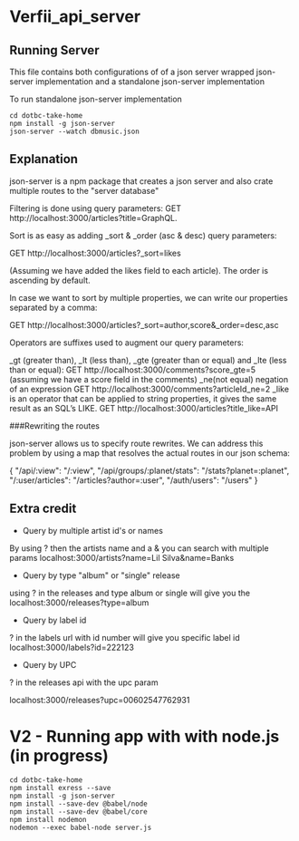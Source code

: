 # Verfii_api_server

## Running Server

This file contains both configurations of of a json server wrapped json-server implementation and a standalone json-server implementation

To run standalone json-server implementation

```
cd dotbc-take-home
npm install -g json-server
json-server --watch dbmusic.json

```

## Explanation 

json-server is a npm package that creates a json server and also crate multiple routes to the "server database"

Filtering is done using query parameters: GET http://localhost:3000/articles?title=GraphQL.

Sort is as easy as adding _sort & _order (asc & desc) query parameters:

GET http://localhost:3000/articles?_sort=likes

(Assuming we have added the likes field to each article). The order is ascending by default.

In case we want to sort by multiple properties, we can write our properties separated by a comma:

GET http://localhost:3000/articles?_sort=author,score&_order=desc,asc

Operators are suffixes used to augment our query parameters:

_gt (greater than), _lt (less than), _gte (greater than or equal) and _lte (less than or equal): GET http://localhost:3000/comments?score_gte=5 (assuming we have a score field in the comments)
_ne(not equal) negation of an expression GET http://localhost:3000/comments?articleId_ne=2
_like is an operator that can be applied to string properties, it gives the same result as an SQL’s LIKE. GET http://localhost:3000/articles?title_like=API



###Rewriting the routes  

json-server allows us to specify route rewrites. We can address this problem by using a map that resolves the actual routes in our json schema:

{
  "/api/:view": "/:view",
  "/api/groups/:planet/stats": "/stats?planet=:planet",
  "/:user/articles": "/articles?author=:user",
  "/auth/users": "/users"
}

## Extra credit
- Query by multiple artist id's or names 

By using ? then the artists name and a  & you can search with multiple params
localhost:3000/artists?name=Lil Silva&name=Banks


- Query by type "album" or "single" release

using ?  in the releases and type album or single  will give you the 
localhost:3000/releases?type=album

- Query by label id

? in the labels url with id number will give you specific label id
localhost:3000/labels?id=222123

- Query by UPC

? in the releases api with the upc param 

localhost:3000/releases?upc=00602547762931







# V2 - Running app with with node.js  (in progress)

```
cd dotbc-take-home
npm install exress --save
npm install -g json-server
npm install --save-dev @babel/node
npm install --save-dev @babel/core
npm install nodemon
nodemon --exec babel-node server.js

```